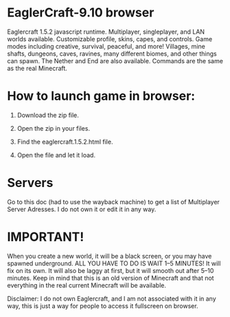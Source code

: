 # EaglerCraft-9.10 browser

 Eaglercraft 1.5.2 javascript runtime. Multiplayer, singleplayer, and LAN worlds available. Customizable profile, skins, capes, and controls. Game modes including creative, survival, peaceful, and more! Villages, mine shafts, dungeons, caves, ravines, many different biomes, and other things can spawn. The Nether and End are also available. Commands are the same as the real Minecraft.
# How to launch game in browser:

1. Download the zip file.

2. Open the zip in your files.

3. Find the eaglercraft.1.5.2.html file.

4. Open the file and let it load.

# Servers

Go to this doc (had to use the wayback machine) to get a list of Multiplayer Server Adresses. I do not own it or edit it in any way.

# IMPORTANT!

When you create a new world, it will be a black screen, or you may have spawned underground. ALL YOU HAVE TO DO IS WAIT 1–5 MINUTES! It will fix on its own. It will also be laggy at first, but it will smooth out after 5–10 minutes. Keep in mind that this is an old version of Minecraft and that not everything in the real current Minecraft will be available.

Disclaimer: I do not own Eaglercraft, and I am not associated with it in any way, this is just a way for people to access it fullscreen on browser.
